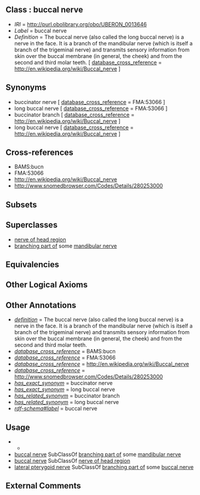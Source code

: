 
## Class : buccal nerve

 * *IRI* = http://purl.obolibrary.org/obo/UBERON_0013646
 * *Label* = buccal nerve
 * *Definition* = The buccal nerve (also called the long buccal nerve) is a nerve in the face. It is a branch of the mandibular nerve (which is itself a branch of the trigeminal nerve) and transmits sensory information from skin over the buccal membrane (in general, the cheek) and from the second and third molar teeth. [ [database_cross_reference](../../ef/oboInOwl#hasDbXref.md) = http://en.wikipedia.org/wiki/Buccal_nerve ]

## Synonyms

 * buccinator nerve [ [database_cross_reference](../../ef/oboInOwl#hasDbXref.md) = FMA:53066 ]
 * long buccal nerve [ [database_cross_reference](../../ef/oboInOwl#hasDbXref.md) = FMA:53066 ]
 * buccinator branch [ [database_cross_reference](../../ef/oboInOwl#hasDbXref.md) = http://en.wikipedia.org/wiki/Buccal_nerve ]
 * long buccal nerve [ [database_cross_reference](../../ef/oboInOwl#hasDbXref.md) = http://en.wikipedia.org/wiki/Buccal_nerve ]

## Cross-references

 * BAMS:bucn
 * FMA:53066
 * http://en.wikipedia.org/wiki/Buccal_nerve
 * http://www.snomedbrowser.com/Codes/Details/280253000

## Subsets


## Superclasses

 * [nerve of head region](../../UBERON/79/UBERON_0011779.md)
 * [branching part of](../../RO/80/RO_0002380.md) some [mandibular nerve](../../UBERON/75/UBERON_0000375.md)

## Equivalencies


## Other Logical Axioms


## Other Annotations

 * *[definition](../../IAO/15/IAO_0000115.md)* = The buccal nerve (also called the long buccal nerve) is a nerve in the face. It is a branch of the mandibular nerve (which is itself a branch of the trigeminal nerve) and transmits sensory information from skin over the buccal membrane (in general, the cheek) and from the second and third molar teeth.
 * *[database_cross_reference](../../ef/oboInOwl#hasDbXref.md)* = BAMS:bucn
 * *[database_cross_reference](../../ef/oboInOwl#hasDbXref.md)* = FMA:53066
 * *[database_cross_reference](../../ef/oboInOwl#hasDbXref.md)* = http://en.wikipedia.org/wiki/Buccal_nerve
 * *[database_cross_reference](../../ef/oboInOwl#hasDbXref.md)* = http://www.snomedbrowser.com/Codes/Details/280253000
 * *[has_exact_synonym](../../ym/oboInOwl#hasExactSynonym.md)* = buccinator nerve
 * *[has_exact_synonym](../../ym/oboInOwl#hasExactSynonym.md)* = long buccal nerve
 * *[has_related_synonym](../../ym/oboInOwl#hasRelatedSynonym.md)* = buccinator branch
 * *[has_related_synonym](../../ym/oboInOwl#hasRelatedSynonym.md)* = long buccal nerve
 * *[rdf-schema#label](../../el/rdf-schema#label.md)* = buccal nerve

## Usage

 * -
 * [buccal nerve](../../UBERON/46/UBERON_0013646.md) SubClassOf [branching part of](../../RO/80/RO_0002380.md) some [mandibular nerve](../../UBERON/75/UBERON_0000375.md)
 * [buccal nerve](../../UBERON/46/UBERON_0013646.md) SubClassOf [nerve of head region](../../UBERON/79/UBERON_0011779.md)
 * [lateral pterygoid nerve](../../UBERON/47/UBERON_0013647.md) SubClassOf [branching part of](../../RO/80/RO_0002380.md) some [buccal nerve](../../UBERON/46/UBERON_0013646.md)

## External Comments

